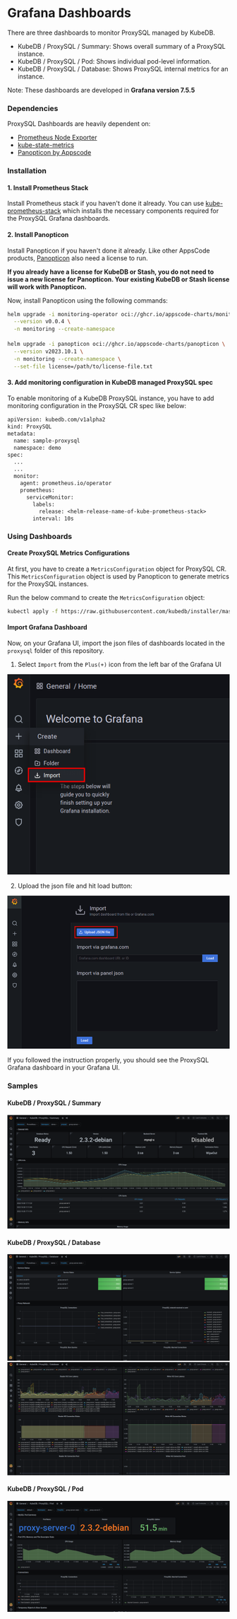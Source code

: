 # Grafana Dashboards

There are three dashboards to monitor ProxySQL managed by KubeDB.

- KubeDB / ProxySQL / Summary: Shows overall summary of a ProxySQL instance.
- KubeDB / ProxySQL / Pod: Shows individual pod-level information.
- KubeDB / ProxySQL / Database: Shows ProxySQL internal metrics for an instance.

Note: These dashboards are developed in **Grafana version 7.5.5**

### Dependencies

ProxySQL Dashboards are heavily dependent on:

- [Prometheus Node Exporter](https://github.com/prometheus/node_exporter)
- [kube-state-metrics](https://github.com/kubernetes/kube-state-metrics)
- [Panopticon by Appscode](https://byte.builders/blog/post/introducing-panopticon/)


### Installation

#### 1. Install Prometheus Stack

Install Prometheus stack if you haven't done it already. You can use [kube-prometheus-stack](https://artifacthub.io/packages/helm/prometheus-community/kube-prometheus-stack) which installs the necessary components required for the ProxySQL Grafana dashboards.

#### 2. Install Panopticon

Install Panopticon if you haven't done it already. Like other AppsCode products, [Panopticon](https://byte.builders/blog/post/introducing-panopticon/) also need a license to run.

**If you already have a license for KubeDB or Stash, you do not need to issue a new license for Panopticon. Your existing KubeDB or Stash license will work with Panopticon.**

Now, install Panopticon using the following commands:

```bash
helm upgrade -i monitoring-operator oci://ghcr.io/appscode-charts/monitoring-operator \
  --version v0.0.4 \
  -n monitoring --create-namespace

helm upgrade -i panopticon oci://ghcr.io/appscode-charts/panopticon \
  --version v2023.10.1 \
  -n monitoring --create-namespace \
  --set-file license=/path/to/license-file.txt
```

#### 3. Add monitoring configuration in KubeDB managed ProxySQL spec

To enable monitoring of a KubeDB ProxySQL instance, you have to add monitoring configuration in the ProxySQL CR spec like below:

```
apiVersion: kubedb.com/v1alpha2
kind: ProxySQL
metadata:
  name: sample-proxysql
  namespace: demo
spec:
  ...
  ...
  monitor:
    agent: prometheus.io/operator
    prometheus:
      serviceMonitor:
        labels:
          release: <helm-release-name-of-kube-prometheus-stack>
        interval: 10s
```

### Using Dashboards

#### Create ProxySQL Metrics Configurations

At first, you have to create a `MetricsConfiguration` object for ProxySQL CR. This `MetricsConfiguration` object is used by Panopticon to generate metrics for the ProxySQL instances.

Run the below command to create the `MetricsConfiguration` object:

```bash
kubectl apply -f https://raw.githubusercontent.com/kubedb/installer/master/charts/kubedb-metrics/templates/proxysql/kubedb-com-proxysql.yaml
```

#### Import Grafana Dashboard

Now, on your Grafana UI, import the json files of dashboards located in the `proxysql` folder of this repository.


1. Select `Import` from the `Plus(+)` icon from the left bar of the Grafana UI

![Import New Dashboard](/proxysql/images/import_dashboard_1.png)

2. Upload the json file and hit load button:

![Upload Dashboard JSON](/proxysql/images/import_dashboard_2.png)


If you followed the instruction properly, you should see the ProxySQL Grafana dashboard in your Grafana UI.

### Samples

####  KubeDB / ProxySQL / Summary

![KubeDB / ProxySQL / Summary](/proxysql/images/kubedb-proxysql-summary.png)

#### KubeDB / ProxySQL / Database

![KubeDB / ProxySQL / Database-0](/proxysql/images/kubedb-proxysql-database-0.png) \
![KubeDB / ProxySQL / Database-1](/proxysql/images/kubedb-proxysql-database-1.png)

#### KubeDB / ProxySQL / Pod

![KubeDB / ProxySQL / Pod](/proxysql/images/kubedb-proxysql-pod.png)
